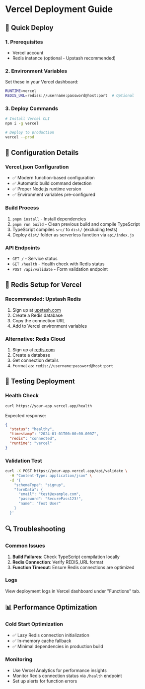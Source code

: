# Vercel Deployment Guide

## 🚀 Quick Deploy

### 1. Prerequisites
- Vercel account
- Redis instance (optional - Upstash recommended)

### 2. Environment Variables
Set these in your Vercel dashboard:

```bash
RUNTIME=vercel
REDIS_URL=rediss://username:password@host:port  # Optional
```

### 3. Deploy Commands
```bash
# Install Vercel CLI
npm i -g vercel

# Deploy to production
vercel --prod
```

## 🔧 Configuration Details

### Vercel.json Configuration
- ✅ Modern function-based configuration
- ✅ Automatic build command detection
- ✅ Proper Node.js runtime version
- ✅ Environment variables pre-configured

### Build Process
1. `pnpm install` - Install dependencies
2. `pnpm run build` - Clean previous build and compile TypeScript
3. TypeScript compiles `src/` to `dist/` (excluding tests)
4. Deploy `dist/` folder as serverless function via `api/index.js`

### API Endpoints
- `GET /` - Service status
- `GET /health` - Health check with Redis status
- `POST /api/validate` - Form validation endpoint

## 🔴 Redis Setup for Vercel

### Recommended: Upstash Redis
1. Sign up at [upstash.com](https://upstash.com)
2. Create a Redis database
3. Copy the connection URL
4. Add to Vercel environment variables

### Alternative: Redis Cloud
1. Sign up at [redis.com](https://redis.com)
2. Create a database
3. Get connection details
4. Format as: `redis://username:password@host:port`

## 🧪 Testing Deployment

### Health Check
```bash
curl https://your-app.vercel.app/health
```

Expected response:
```json
{
  "status": "healthy",
  "timestamp": "2024-01-01T00:00:00.000Z",
  "redis": "connected",
  "runtime": "vercel"
}
```

### Validation Test
```bash
curl -X POST https://your-app.vercel.app/api/validate \
  -H "Content-Type: application/json" \
  -d '{
    "schemaType": "signup",
    "formData": {
      "email": "test@example.com",
      "password": "SecurePass123!",
      "name": "Test User"
    }
  }'
```

## 🔍 Troubleshooting

### Common Issues
1. **Build Failures**: Check TypeScript compilation locally
2. **Redis Connection**: Verify REDIS_URL format
3. **Function Timeout**: Ensure Redis connections are optimized

### Logs
View deployment logs in Vercel dashboard under "Functions" tab.

## 📊 Performance Optimization

### Cold Start Optimization
- ✅ Lazy Redis connection initialization
- ✅ In-memory cache fallback
- ✅ Minimal dependencies in production build

### Monitoring
- Use Vercel Analytics for performance insights
- Monitor Redis connection status via `/health` endpoint
- Set up alerts for function errors

